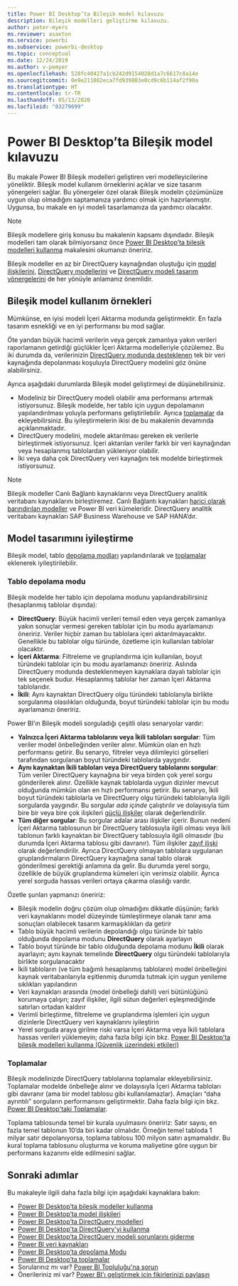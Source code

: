 ```yaml
---
title: Power BI Desktop’ta Bileşik model kılavuzu
description: Bileşik modelleri geliştirme kılavuzu.
author: peter-myers
ms.reviewer: asaxton
ms.service: powerbi
ms.subservice: powerbi-desktop
ms.topic: conceptual
ms.date: 12/24/2019
ms.author: v-pemyer
ms.openlocfilehash: 528fc40427a1cb242d9154028d1a7c6617c8a14e
ms.sourcegitcommit: 0e9e211082eca7fd939803e0cd9c6b114af2f90a
ms.translationtype: HT
ms.contentlocale: tr-TR
ms.lasthandoff: 05/13/2020
ms.locfileid: "83279699"
---
```

# <a name="composite-model-guidance-in-power-bi-desktop"></a>Power BI Desktop’ta Bileşik model kılavuzu

Bu makale Power BI Bileşik modelleri geliştiren veri modelleyicilerine yöneliktir. Bileşik model kullanım örneklerini açıklar ve size tasarım yönergeleri sağlar. Bu yönergeler özel olarak Bileşik modelin çözümünüze uygun olup olmadığını saptamanıza yardımcı olmak için hazırlanmıştır. Uygunsa, bu makale en iyi modeli tasarlamanıza da yardımcı olacaktır.

> [!NOTE]
> Bileşik modellere giriş konusu bu makalenin kapsamı dışındadır. Bileşik modelleri tam olarak bilmiyorsanız önce [Power BI Desktop’ta bileşik modelleri kullanma](../transform-model/desktop-composite-models.md) makalesini okumanızı öneririz.
>
> Bileşik modeller en az bir DirectQuery kaynağından oluştuğu için [model ilişkilerini](../transform-model/desktop-relationships-understand.md), [DirectQuery modellerini](../connect-data/desktop-directquery-about.md) ve [DirectQuery modeli tasarım yönergelerini](directquery-model-guidance.md) de her yönüyle anlamanız önemlidir.

## <a name="composite-model-use-cases"></a>Bileşik model kullanım örnekleri

Mümkünse, en iyisi modeli İçeri Aktarma modunda geliştirmektir. En fazla tasarım esnekliği ve en iyi performansı bu mod sağlar.

Öte yandan büyük hacimli verilerin veya gerçek zamanlıya yakın verileri raporlamanın getirdiği güçlükler İçeri Aktarma modelleriyle çözülemez. Bu iki durumda da, verilerinizin [DirectQuery modunda desteklenen](../connect-data/power-bi-data-sources.md) tek bir veri kaynağında depolanması koşuluyla DirectQuery modelini göz önüne alabilirsiniz.

Ayrıca aşağıdaki durumlarda Bileşik model geliştirmeyi de düşünebilirsiniz.

- Modeliniz bir DirectQuery modeli olabilir ama performansı artırmak istiyorsunuz. Bileşik modelde, her tablo için uygun depolamanın yapılandırılması yoluyla performans geliştirilebilir. Ayrıca [toplamalar](../transform-model/desktop-aggregations.md) da ekleyebilirsiniz. Bu iyileştirmelerin ikisi de bu makalenin devamında açıklanmaktadır.
- DirectQuery modelini, modele aktarılması gereken ek verilerle birleştirmek istiyorsunuz. İçeri aktarılan veriler farklı bir veri kaynağından veya hesaplanmış tablolardan yükleniyor olabilir.
- İki veya daha çok DirectQuery veri kaynağını tek modelde birleştirmek istiyorsunuz.

> [!NOTE]
> Bileşik modeller Canlı Bağlantı kaynaklarını veya DirectQuery analitik veritabanı kaynaklarını birleştiremez. Canlı Bağlantı kaynakları [harici olarak barındırılan modeller](../connect-data/service-datasets-understand.md#external-hosted-models) ve Power BI veri kümeleridir. DirectQuery analitik veritabanı kaynakları SAP Business Warehouse ve SAP HANA’dır.

## <a name="optimize-model-design"></a>Model tasarımını iyileştirme

Bileşik model, tablo [depolama modları](../transform-model/desktop-storage-mode.md) yapılandırılarak ve [toplamalar](../transform-model/desktop-aggregations.md) eklenerek iyileştirilebilir.

### <a name="table-storage-mode"></a>Tablo depolama modu

Bileşik modelde her tablo için depolama modunu yapılandırabilirsiniz (hesaplanmış tablolar dışında):

- **DirectQuery**: Büyük hacimli verileri temsil eden veya gerçek zamanlıya yakın sonuçlar vermesi gereken tablolar için bu modu ayarlamanızı öneririz. Veriler hiçbir zaman bu tablolara içeri aktarılmayacaktır. Genellikle bu tablolar olgu türünde, özetleme için kullanılan tablolar olacaktır.
- **İçeri Aktarma**: Filtreleme ve gruplandırma için kullanılan, boyut türündeki tablolar için bu modu ayarlamanızı öneririz. Aslında DirectQuery modunda desteklenmeyen kaynaklara dayalı tablolar için tek seçenek budur. Hesaplanmış tablolar her zaman İçeri Aktarma tablolarıdır.
- **İkili**: Aynı kaynaktan DirectQuery olgu türündeki tablolarıyla birlikte sorgulanma olasılıkları olduğunda, boyut türündeki tablolar için bu modu ayarlamanızı öneririz.

Power BI’ın Bileşik modeli sorguladığı çeşitli olası senaryolar vardır:

- **Yalnızca İçeri Aktarma tablolarını veya İkili tabloları sorgular**: Tüm veriler model önbelleğinden veriler alınır. Mümkün olan en hızlı performansı getirir. Bu senaryo, filtreler veya dilimleyici görselleri tarafından sorgulanan boyut türündeki tablolarda yaygındır.
- **Aynı kaynaktan İkili tabloları veya DirectQuery tablolarını sorgular**: Tüm veriler DirectQuery kaynağına bir veya birden çok yerel sorgu gönderilerek alınır. Özellikle kaynak tablolarda uygun dizinler mevcut olduğunda mümkün olan en hızlı performansı getirir. Bu senaryo, İkili boyut türündeki tablolarla ve DirectQuery olgu türündeki tablolarıyla ilgili sorgularda yaygındır. Bu sorgular _ada içinde_ çalıştırılır ve dolayısıyla tüm bire bir veya bire çok ilişkileri [güçlü ilişkiler](../transform-model/desktop-relationships-understand.md#strong-relationships) olarak değerlendirilir.
- **Tüm diğer sorgular**: Bu sorgular adalar arası ilişkiler içerir. Bunun nedeni İçeri Aktarma tablosunun bir DirectQuery tablosuyla ilgili olması veya İkili tablonun farklı kaynaktan bir DirectQuery tablosuyla ilgili olmasıdır (bu durumda İçeri Aktarma tablosu gibi davranır). Tüm ilişkiler [zayıf ilişki](../transform-model/desktop-relationships-understand.md#weak-relationships) olarak değerlendirilir. Ayrıca DirectQuery olmayan tablolara uygulanan gruplandırmaların DirectQuery kaynağına sanal tablo olarak gönderilmesi gerektiği anlamına da gelir. Bu durumda yerel sorgu, özellikle de büyük gruplandırma kümeleri için verimsiz olabilir. Ayrıca yerel sorguda hassas verileri ortaya çıkarma olasılığı vardır.

Özetle şunları yapmanızı öneririz:

- Bileşik modelin doğru çözüm olup olmadığını dikkatle düşünün; farklı veri kaynaklarını model düzeyinde tümleştirmeye olanak tanır ama sonuçları olabilecek tasarım karmaşıklıkları da getirir
- Tablo büyük hacimli verilerin depolandığı olgu türünde bir tablo olduğunda depolama modunu **DirectQuery** olarak ayarlayın
- Tablo boyut türünde bir tablo olduğunda depolama modunu **İkili** olarak ayarlayın; aynı kaynak temelinde **DirectQuery** olgu türündeki tablolarıyla birlikte sorgulanacaktır
- İkili tabloların (ve tüm bağımlı hesaplanmış tabloların) model önbelleğini kaynak veritabanlarıyla eşitlenmiş durumda tutmak için uygun yenileme sıklıkları yapılandırın
- Veri kaynakları arasında (model önbelleği dahil) veri bütünlüğünü korumaya çalışın; zayıf ilişkiler, ilgili sütun değerleri eşleşmediğinde satırları ortadan kaldırır
- Verimli birleştirme, filtreleme ve gruplandırma işlemleri için uygun dizinlerle DirectQuery veri kaynaklarını iyileştirin
- Yerel sorguda araya girilme riski varsa İçeri Aktarma veya İkili tablolara hassas verileri yüklemeyin; daha fazla bilgi için bkz. [Power BI Desktop’ta bileşik modelleri kullanma (Güvenlik üzerindeki etkileri)](../transform-model/desktop-composite-models.md#security-implications)

### <a name="aggregations"></a>Toplamalar

Bileşik modelinizde DirectQuery tablolarına toplamalar ekleyebilirsiniz. Toplamalar modelde önbelleğe alınır ve dolayısıyla İçeri Aktarma tabloları gibi davranır (ama bir model tablosu gibi kullanılamazlar). Amaçları “daha ayrıntılı” sorguların performansını geliştirmektir. Daha fazla bilgi için bkz. [Power BI Desktop'taki Toplamalar](../transform-model/desktop-aggregations.md).

Toplama tablosunda temel bir kurala uyulmasını öneririz: Satır sayısı, en fazla temel tablonun 10’da biri kadar olmalıdır. Örneğin temel tabloda 1 milyar satır depolanıyorsa, toplama tablosu 100 milyon satırı aşmamalıdır. Bu kural toplama tablosunu oluşturma ve koruma maliyetine göre uygun bir performans kazanımı elde edilmesini sağlar.

## <a name="next-steps"></a>Sonraki adımlar

Bu makaleyle ilgili daha fazla bilgi için aşağıdaki kaynaklara bakın:

- [Power BI Desktop’ta bileşik modeller kullanma](../transform-model/desktop-composite-models.md)
- [Power BI Desktop’ta model ilişkileri](../transform-model/desktop-relationships-understand.md)
- [Power BI Desktop’ta DirectQuery modelleri](../connect-data/desktop-directquery-about.md)
- [Power BI Desktop'ta DirectQuery'yi kullanma](../connect-data/desktop-use-directquery.md)
- [Power BI Desktop’ta DirectQuery modeli sorunlarını giderme](../connect-data/desktop-directquery-troubleshoot.md)
- [Power BI veri kaynakları](../connect-data/power-bi-data-sources.md)
- [Power BI Desktop’ta depolama Modu](../transform-model/desktop-storage-mode.md)
- [Power BI Desktop’ta toplamalar](../transform-model/desktop-aggregations.md)
- Sorularınız mı var? [Power BI Topluluğu'na sorun](https://community.powerbi.com/)
- Önerileriniz mi var? [Power BI'ı geliştirmek için fikirlerinizi paylaşın](https://ideas.powerbi.com)
